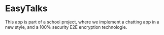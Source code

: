 # EasyTalks
This app is part of a school project, where we implement a chatting app in a new style, and a 100% security E2E encryption technologie.
